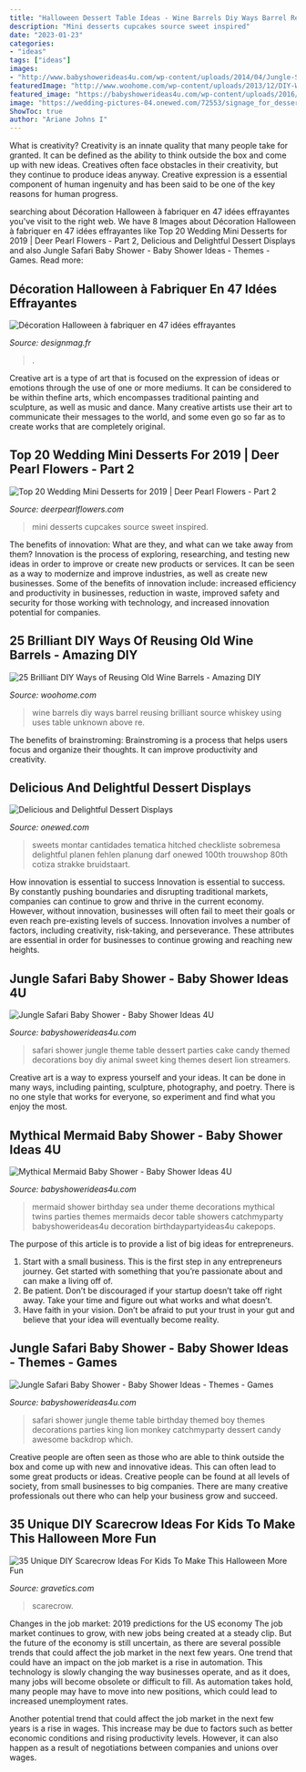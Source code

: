 ```yaml
---
title: "Halloween Dessert Table Ideas - Wine Barrels Diy Ways Barrel Reusing Brilliant Source Whiskey Using Uses Table Unknown Above Re"
description: "Mini desserts cupcakes source sweet inspired"
date: "2023-01-23"
categories:
- "ideas"
tags: ["ideas"]
images:
- "http://www.babyshowerideas4u.com/wp-content/uploads/2014/04/Jungle-Safari-Baby-Shower-table.jpg"
featuredImage: "http://www.woohome.com/wp-content/uploads/2013/12/DIY-Ways-To-Re-Use-Wine-Barrels-17-2.jpg"
featured_image: "https://babyshowerideas4u.com/wp-content/uploads/2016/06/Mythical-Mermaid-Baby-Shower-Decor-600x797.jpg"
image: "https://wedding-pictures-04.onewed.com/72553/signage_for_dessert_table__full.jpg"
ShowToc: true
author: "Ariane Johns I"
---
```



What is creativity?
Creativity is an innate quality that many people take for granted. It can be defined as the ability to think outside the box and come up with new ideas. Creatives often face obstacles in their creativity, but they continue to produce ideas anyway. Creative expression is a essential component of human ingenuity and has been said to be one of the key reasons for human progress.

	

		
searching about Décoration Halloween à fabriquer en 47 idées effrayantes you've visit to the right web. We have 8 Images about Décoration Halloween à fabriquer en 47 idées effrayantes like Top 20 Wedding Mini Desserts for 2019 | Deer Pearl Flowers - Part 2, Delicious and Delightful Dessert Displays and also Jungle Safari Baby Shower - Baby Shower Ideas - Themes - Games. Read more:
		
    
## Décoration Halloween à Fabriquer En 47 Idées Effrayantes

<img loading=lazy src="http://designmag.fr/wp-content/uploads/2015/09/deco-halloween-minimaliste.jpeg" onerror="this.onerror=null;this.src='https://tse2.mm.bing.net/th?id=OIP.88yc04-hNzX3iAiMycIvUgHaJ3&amp;pid=15.1';" alt="Décoration Halloween à fabriquer en 47 idées effrayantes">

_Source: designmag.fr_

>. 

	

Creative art is a type of art that is focused on the expression of ideas or emotions through the use of one or more mediums. It can be considered to be within thefine arts, which encompasses traditional painting and sculpture, as well as music and dance. Many creative artists use their art to communicate their messages to the world, and some even go so far as to create works that are completely original.

    
## Top 20 Wedding Mini Desserts For 2019 | Deer Pearl Flowers - Part 2

<img loading=lazy src="https://www.deerpearlflowers.com/wp-content/uploads/2017/07/mini-cupcakes-and-desserts.jpg" onerror="this.onerror=null;this.src='https://tse2.mm.bing.net/th?id=OIP.3nMxQBIoE3hhg20rrddSiwHaLH&amp;pid=15.1';" alt="Top 20 Wedding Mini Desserts for 2019 | Deer Pearl Flowers - Part 2">

_Source: deerpearlflowers.com_

>mini desserts cupcakes source sweet inspired. 

	

The benefits of innovation: What are they, and what can we take away from them?
Innovation is the process of exploring, researching, and testing new ideas in order to improve or create new products or services. It can be seen as a way to modernize and improve industries, as well as create new businesses. Some of the benefits of innovation include: increased efficiency and productivity in businesses, reduction in waste, improved safety and security for those working with technology, and increased innovation potential for companies.

    
## 25 Brilliant DIY Ways Of Reusing Old Wine Barrels - Amazing DIY

<img loading=lazy src="http://www.woohome.com/wp-content/uploads/2013/12/DIY-Ways-To-Re-Use-Wine-Barrels-17-2.jpg" onerror="this.onerror=null;this.src='https://tse2.mm.bing.net/th?id=OIP.6XwPg63DxlD0lkRxx5iwwwHaJ4&amp;pid=15.1';" alt="25 Brilliant DIY Ways of Reusing Old Wine Barrels - Amazing DIY">

_Source: woohome.com_

>wine barrels diy ways barrel reusing brilliant source whiskey using uses table unknown above re. 

	

The benefits of brainstroming:
Brainstroming is a process that helps users focus and organize their thoughts. It can improve productivity and creativity.

    
## Delicious And Delightful Dessert Displays

<img loading=lazy src="https://wedding-pictures-04.onewed.com/72553/signage_for_dessert_table__full.jpg" onerror="this.onerror=null;this.src='https://tse4.mm.bing.net/th?id=OIP.RbyTItTycEdBJiLakh2KqgHaLH&amp;pid=15.1';" alt="Delicious and Delightful Dessert Displays">

_Source: onewed.com_

>sweets montar cantidades tematica hitched checkliste sobremesa delightful planen fehlen planung darf onewed 100th trouwshop 80th cotiza strakke bruidstaart. 

	

How innovation is essential to success
Innovation is essential to success. By constantly pushing boundaries and disrupting traditional markets, companies can continue to grow and thrive in the current economy. However, without innovation, businesses will often fail to meet their goals or even reach pre-existing levels of success. Innovation involves a number of factors, including creativity, risk-taking, and perseverance. These attributes are essential in order for businesses to continue growing and reaching new heights.

    
## Jungle Safari Baby Shower - Baby Shower Ideas 4U

<img loading=lazy src="https://babyshowerideas4u.com/wp-content/uploads/2014/04/Jungle-Safari-Baby-Shower-table-dessert-table.jpg" onerror="this.onerror=null;this.src='https://tse2.mm.bing.net/th?id=OIP.QxH-VYiW9fA2AIgxRXMHhAHaFh&amp;pid=15.1';" alt="Jungle Safari Baby Shower - Baby Shower Ideas 4U">

_Source: babyshowerideas4u.com_

>safari shower jungle theme table dessert parties cake candy themed decorations boy diy animal sweet king themes desert lion streamers. 

	

Creative art is a way to express yourself and your ideas. It can be done in many ways, including painting, sculpture, photography, and poetry. There is no one style that works for everyone, so experiment and find what you enjoy the most.

    
## Mythical Mermaid Baby Shower - Baby Shower Ideas 4U

<img loading=lazy src="https://babyshowerideas4u.com/wp-content/uploads/2016/06/Mythical-Mermaid-Baby-Shower-Decor-600x797.jpg" onerror="this.onerror=null;this.src='https://tse1.mm.bing.net/th?id=OIP.FhH3Mru1gAqlFJEIUZtc2QHaJ1&amp;pid=15.1';" alt="Mythical Mermaid Baby Shower - Baby Shower Ideas 4U">

_Source: babyshowerideas4u.com_

>mermaid shower birthday sea under theme decorations mythical twins parties themes mermaids decor table showers catchmyparty babyshowerideas4u decoration birthdaypartyideas4u cakepops. 

	

The purpose of this article is to provide a list of big ideas for entrepreneurs.
1. Start with a small business. This is the first step in any entrepreneurs journey. Get started with something that you’re passionate about and can make a living off of.
2. Be patient. Don’t be discouraged if your startup doesn’t take off right away. Take your time and figure out what works and what doesn’t.
3. Have faith in your vision. Don’t be afraid to put your trust in your gut and believe that your idea will eventually become reality.

    
## Jungle Safari Baby Shower - Baby Shower Ideas - Themes - Games

<img loading=lazy src="http://www.babyshowerideas4u.com/wp-content/uploads/2014/04/Jungle-Safari-Baby-Shower-table.jpg" onerror="this.onerror=null;this.src='https://tse1.mm.bing.net/th?id=OIP.mQv8VRwo4039R8VjU1ttfQAAAA&amp;pid=15.1';" alt="Jungle Safari Baby Shower - Baby Shower Ideas - Themes - Games">

_Source: babyshowerideas4u.com_

>safari shower jungle theme table birthday themed boy themes decorations parties king lion monkey catchmyparty dessert candy awesome backdrop which. 

	

Creative people are often seen as those who are able to think outside the box and come up with new and innovative ideas. This can often lead to some great products or ideas. Creative people can be found at all levels of society, from small businesses to big companies. There are many creative professionals out there who can help your business grow and succeed.

    
## 35 Unique DIY Scarecrow Ideas For Kids To Make This Halloween More Fun

<img loading=lazy src="https://www.gravetics.com/wp-content/uploads/2017/07/scarecrow-friends.jpg" onerror="this.onerror=null;this.src='https://tse2.mm.bing.net/th?id=OIP.oz8B3hzw0bb9uOQXpLiKpQHaLD&amp;pid=15.1';" alt="35 Unique DIY Scarecrow Ideas For Kids To Make This Halloween More Fun">

_Source: gravetics.com_

>scarecrow. 

	

Changes in the job market: 2019 predictions for the US economy
The job market continues to grow, with new jobs being created at a steady clip. But the future of the economy is still uncertain, as there are several possible trends that could affect the job market in the next few years. 
One trend that could have an impact on the job market is a rise in automation. This technology is slowly changing the way businesses operate, and as it does, many jobs will become obsolete or difficult to fill. As automation takes hold, many people may have to move into new positions, which could lead to increased unemployment rates. 

Another potential trend that could affect the job market in the next few years is a rise in wages. This increase may be due to factors such as better economic conditions and rising productivity levels. However, it can also happen as a result of negotiations between companies and unions over wages.

